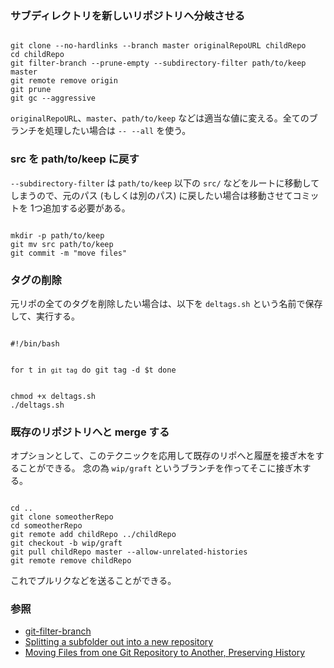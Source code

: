 ### サブディレクトリを新しいリポジトリへ分岐させる

<code>
git clone --no-hardlinks --branch master originalRepoURL childRepo
cd childRepo
git filter-branch --prune-empty --subdirectory-filter path/to/keep master
git remote remove origin
git prune
git gc --aggressive
</code>

`originalRepoURL`、`master`、`path/to/keep` などは適当な値に変える。全てのブランチを処理したい場合は `-- --all` を使う。

### src を path/to/keep に戻す

`--subdirectory-filter` は `path/to/keep` 以下の `src/` などをルートに移動してしまうので、元のパス (もしくは別のパス) に戻したい場合は移動させてコミットを 1つ追加する必要がある。

<code>
mkdir -p path/to/keep
git mv src path/to/keep
git commit -m "move files"
</code>

### タグの削除

元リポの全てのタグを削除したい場合は、以下を `deltags.sh` という名前で保存して、実行する。

<code>
#!/bin/bash

for t in `git tag`
do
  git tag -d $t
done
</code>

<code>
chmod +x deltags.sh
./deltags.sh
</code>

### 既存のリポジトリへと merge する

オプションとして、このテクニックを応用して既存のリポへと履歴を接ぎ木をすることができる。
念の為 `wip/graft` というブランチを作ってそこに接ぎ木する。

<code>
cd ..
git clone someotherRepo
cd someotherRepo
git remote add childRepo ../childRepo
git checkout -b wip/graft
git pull childRepo master --allow-unrelated-histories
git remote remove childRepo
</code>

これでプルリクなどを送ることができる。

### 参照

- [git-filter-branch](https://git-scm.com/docs/git-filter-branch)
- [Splitting a subfolder out into a new repository](https://help.github.com/en/articles/splitting-a-subfolder-out-into-a-new-repository)
- [Moving Files from one Git Repository to Another, Preserving History](http://gbayer.com/development/moving-files-from-one-git-repository-to-another-preserving-history/)
